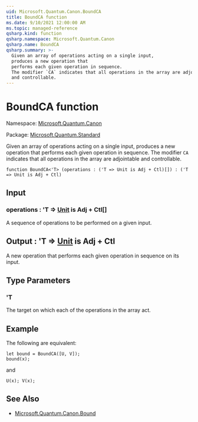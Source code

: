 ```yaml
---
uid: Microsoft.Quantum.Canon.BoundCA
title: BoundCA function
ms.date: 9/10/2021 12:00:00 AM
ms.topic: managed-reference
qsharp.kind: function
qsharp.namespace: Microsoft.Quantum.Canon
qsharp.name: BoundCA
qsharp.summary: >-
  Given an array of operations acting on a single input,
  produces a new operation that
  performs each given operation in sequence.
  The modifier `CA` indicates that all operations in the array are adjointable
  and controllable.
---
```


# BoundCA function

Namespace: [Microsoft.Quantum.Canon](xref:Microsoft.Quantum.Canon)

Package: [Microsoft.Quantum.Standard](https://nuget.org/packages/Microsoft.Quantum.Standard)


Given an array of operations acting on a single input,produces a new operation thatperforms each given operation in sequence.The modifier `CA` indicates that all operations in the array are adjointableand controllable.

```qsharp
function BoundCA<'T> (operations : ('T => Unit is Adj + Ctl)[]) : ('T => Unit is Adj + Ctl)
```


## Input

### operations : 'T => [Unit](xref:microsoft.quantum.qsharp.valueliterals#unit-literal)  is Adj + Ctl[]

A sequence of operations to be performed on a given input.



## Output : 'T => [Unit](xref:microsoft.quantum.qsharp.valueliterals#unit-literal)  is Adj + Ctl

A new operation that performs each given operation in sequenceon its input.

## Type Parameters

### 'T

The target on which each of the operations in the array act.

## Example

The following are equivalent:```qsharplet bound = BoundCA([U, V]);bound(x);```and```qsharpU(x); V(x);```

## See Also

- [Microsoft.Quantum.Canon.Bound](xref:Microsoft.Quantum.Canon.Bound)